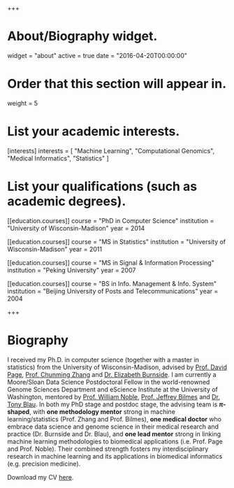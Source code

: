 +++
# About/Biography widget.
widget = "about"
active = true
date = "2016-04-20T00:00:00"

# Order that this section will appear in.
weight = 5

# List your academic interests.
[interests]
  interests = [
    "Machine Learning",
    "Computational Genomics",
    "Medical Informatics",
    "Statistics"
  ]

# List your qualifications (such as academic degrees).
[[education.courses]]
  course = "PhD in Computer Science"
  institution = "University of Wisconsin-Madison"
  year = 2014

[[education.courses]]
  course = "MS in Statistics"
  institution = "University of Wisconsin-Madison"
  year = 2011

[[education.courses]]
  course = "MS in Signal & Information Processing"
  institution = "Peking University"
  year = 2007

[[education.courses]]
  course = "BS in Info. Management & Info. System"
  institution = "Beijing University of Posts and Telecommunications"
  year = 2004
 
+++

# Biography

I received my Ph.D. in computer science (together with a master in statistics) from the University of Wisconsin-Madison, advised by <a href="http://pages.cs.wisc.edu/~dpage/">Prof. David Page</a>, <a href="http://www.stat.wisc.edu/~cmzhang/">Prof. Chunming Zhang</a> and <a href="http://www.biostat.wisc.edu/People/faculty/burnside.htm">Dr. Elizabeth Burnside</a>. I am currently a Moore/Sloan Data Science Postdoctoral Fellow in the world-renowned Genome Sciences Department and eScience Institute at the University of Washington, mentored by <a href="https://noble.gs.washington.edu/~wnoble/"> Prof. William Noble</a>, <a href="http://melodi.ee.washington.edu/~bilmes/pgs/index.html">Prof. Jeffrey Bilmes</a> and <a href="https://depts.washington.edu/hemeweb/research/blau.htm">Dr. Tony Blau</a>. In both my PhD stage and postdoc stage, the advising team is __$\pi$-shaped__, with __one methodology mentor__ strong in machine learning/statistics (Prof. Zhang and Prof. Bilmes), __one medical doctor__ who embrace data science and genome science in their medical research and practice (Dr. Burnside and Dr. Blau), and __one lead mentor__ strong in linking machine learning methodologies to biomedical applications (i.e. Prof. Page and Prof. Noble). Their combined strength fosters my interdisciplinary research in machine learning and its applications in biomedical informatics (e.g. precision medicine). 

Download my CV <a href="/files/CV_liu.pdf">here</a>.



